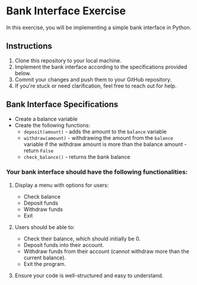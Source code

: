 # Bank Interface Exercise
In this exercise, you will be implementing a simple bank interface in Python.

## Instructions

1. Clone this repository to your local machine.
2. Implement the bank interface according to the specifications provided below.
3. Commit your changes and push them to your GitHub repository.
4. If you're stuck or need clarification, feel free to reach out for help.

## Bank Interface Specifications
- Create a balance variable
- Create the following functions:
   - `deposit(amount)` - adds the amount to the `balance` variable
   - `withdraw(amount)` - withdrawing the amount from the `balance` variable if the withdraw amount is more than the balance amount - return `False`
   - `check_balance()` - returns the bank balance

### Your bank interface should have the following functionalities:
1. Display a menu with options for users:
    - Check balance
    - Deposit funds
    - Withdraw funds
    - Exit

2. Users should be able to:
    - Check their balance, which should initially be 0.
    - Deposit funds into their account.
    - Withdraw funds from their account (cannot withdraw more than the current balance).
    - Exit the program.
3. Ensure your code is well-structured and easy to understand.